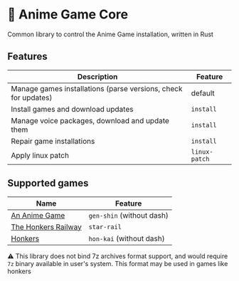 # 🦀 Anime Game Core

Common library to control the Anime Game installation, written in Rust

## Features

| Description | Feature |
| - | - |
| Manage games installations (parse versions, check for updates) | default |
| Install games and download updates | `install` |
| Manage voice packages, download and update them | `install` |
| Repair game installations | `install` |
| Apply linux patch | `linux-patch` |

## Supported games

| Name | Feature |
| - | - |
| [An Anime Game](https://github.com/an-anime-team/an-anime-game-launcher) | `gen-shin` (without dash) |
| [The Honkers Railway](https://github.com/an-anime-team/the-honkers-railway-launcher) | `star-rail` |
| [Honkers](https://github.com/an-anime-team/honkers-launcher) | `hon-kai` (without dash) |

⚠️ This library does not bind 7z archives format support, and would require `7z` binary available in user's system. This format may be used in games like honkers
